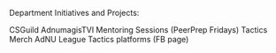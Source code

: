 Department Initiatives and Projects:

CSGuild
AdnumagisTVI
Mentoring Sessions (PeerPrep Fridays)
Tactics Merch
AdNU League
Tactics platforms (FB page)
